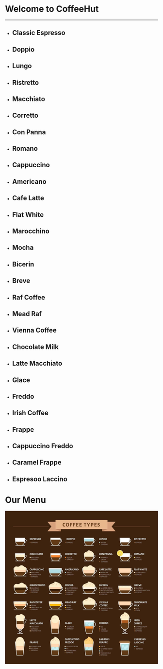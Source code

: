 # Welcome to CoffeeHut #
--------------------------------------------------------------
   *  ## Classic Espresso ##
   *  ## Doppio ##
   *  ## Lungo ##
   *  ## Ristretto ##
   *  ## Macchiato ##
   *  ## Corretto ##
   *  ## Con Panna ##
   *  ## Romano ##
   *  ## Cappuccino ##
   *  ## Americano ##
   *  ## Cafe Latte ##
   *  ## Flat White ##
   *  ## Marocchino ##
   *  ## Mocha ##
   *  ## Bicerin ##
   *  ## Breve ##
   *  ## Raf Coffee ##
   *  ## Mead Raf ##
   *  ## Vienna Coffee ##
   *  ## Chocolate Milk ##
   *  ## Latte Macchiato ##
   *  ## Glace ##
   *  ## Freddo ##
   *  ## Irish Coffee ##
   *  ## Frappe ##
   *  ## Cappuccino Freddo ##
   *  ## Caramel Frappe ##
   *  ## Espresoo Laccino ##

   # Our Menu

   <img src="https://github.com/Moh2399/CoffeeHut_Frontend/blob/main/images/Coffee_menu.jpg?raw=true">